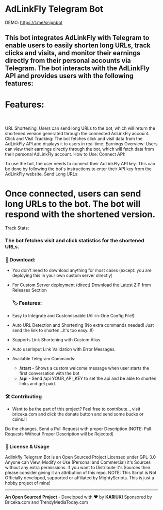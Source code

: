 # AdLinkFly Telegram Bot
DEMO: https://t.me/snipnbot
## This bot integrates AdLinkFly with Telegram to enable users to easily shorten long URLs, track clicks and visits, and monitor their earnings directly from their personal accounts via Telegram. The bot interacts with the AdLinkFly API and provides users with the following features:

# Features:<br></br>
URL Shortening: Users can send long URLs to the bot, which will return the shortened version generated through the connected AdLinkFly account.
Click and Visit Tracking: The bot fetches click and visit data from the AdLinkFly API and displays it to users in real time.
Earnings Overview: Users can view their earnings directly through the bot, which will fetch data from their personal AdLinkFly account.
How to Use:
Connect API:

To use the bot, the user needs to connect their AdLinkFly API key.
This can be done by following the bot's instructions to enter their API key from the AdLinkFly website.
Send Long URLs:

# Once connected, users can send long URLs to the bot. The bot will respond with the shortened version.
Track Stats:
### The bot fetches visit and click statistics for the shortened URLs.

### **🔽 Download:**

   * You don't need to download anything for most cases (except: you are deploying this in your own custom server directly)
   * For Custom Server deployment (direct) Download the Latest ZIP from Releases Section

     ### **🏷️ Features:**

* Easy to Integrate and Customiseable (All-in-One Config File!)
* Auto URL Detection and Shortening (No extra commands needed! Just send the link to shorten...It's too easy..!!)
* Supports Link Shortening with Custom Alias
* Auto userinput Link Validation with Error Messages.
* Available Telegram Commands:
  * **/start** - Shows a custom welcome message when user starts the first conversation with the bot
  * **/api** - Send /api YOUR_API_KEY to set the api and be able to shorten links and get paid.
    
### **🛠️ Contributing**
  * Want to be the part of this project? Feel free to contribute.., visit briceka.com and click the donate button and send some bucks or coins.!!

Do the changes, Send a Pull Request with proper Description (NOTE: Pull Requests Without Proper Description will be Rejected)

### **📝 License & Usage**

Adlinkfly Telegram Bot is an Open Sourced Project Licensed under GPL-3.0 Anyone can View, Modify or Use (Personal and Commercial) it's Sources without any extra permissions. If you want to Distribute it's Sources then please consider giving it an attribution of this repo.
NOTE: This Script is Not Officially developed, supported or affiliated by MightyScripts. This is just a hobby project of mine!

***

**An Open Sourced Project** - Developed with &hearts; by **KARIUKI** Sponsored by Briceka.com and TrendyMediaToday.com
